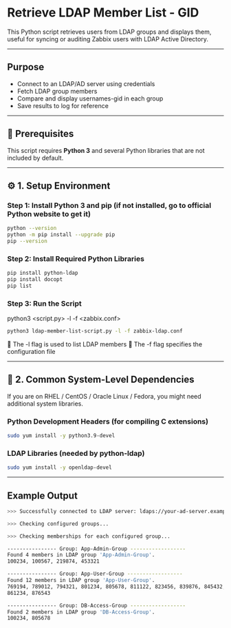 # Retrieve LDAP Member List - GID

This Python script retrieves users from LDAP groups and displays them, useful for syncing or auditing Zabbix users with LDAP Active Directory.

----------------------------------------------------------------

## Purpose

- Connect to an LDAP/AD server using credentials
- Fetch LDAP group members
- Compare and display usernames-gid in each group
- Save results to log for reference

----------------------------------------------------------------

## 🧰 Prerequisites

This script requires **Python 3** and several Python libraries that are not included by default.

----------------------------------------------------------------

## ⚙️ 1. Setup Environment

### Step 1: Install Python 3 and pip (if not installed, go to official Python website to get it)

```bash
python --version
python -m pip install --upgrade pip
pip --version
```

### Step 2: Install Required Python Libraries

```bash
pip install python-ldap
pip install docopt
pip list
```

### Step 3: Run the Script

python3 <script.py> -l -f <zabbix.conf>

```bash
python3 ldap-member-list-script.py -l -f zabbix-ldap.conf
```
🔸 The -l flag is used to list LDAP members
🔸 The -f flag specifies the configuration file

----------------------------------------------------------------

## 🧱 2. Common System-Level Dependencies

If you are on RHEL / CentOS / Oracle Linux / Fedora, you might need additional system libraries.

### Python Development Headers (for compiling C extensions)

```bash
sudo yum install -y python3.9-devel
```

### LDAP Libraries (needed by python-ldap)
```bash
sudo yum install -y openldap-devel
```
----------------------------------------------------------------

## Example Output

```bash
>>> Successfully connected to LDAP server: ldaps://your-ad-server.example.com:636

>>> Checking configured groups...

>>> Checking memberships for each configured group...

---------------- Group: App-Admin-Group ------------------
Found 4 members in LDAP group 'App-Admin-Group'.
100234, 100567, 219874, 453321

---------------- Group: App-User-Group ------------------
Found 12 members in LDAP group 'App-User-Group'.
769194, 789012, 794321, 801234, 805678, 811122, 823456, 839876, 845432, 856789
861234, 876543

---------------- Group: DB-Access-Group ------------------
Found 2 members in LDAP group 'DB-Access-Group'.
100234, 805678
```




